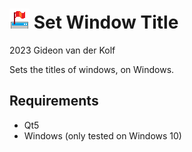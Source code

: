 ![SetWindowTitle Logo](appicon/appicon.png)
Set Window Title
================

2023 Gideon van der Kolf

Sets the titles of windows, on Windows.

Requirements
------------

- Qt5
- Windows (only tested on Windows 10)
